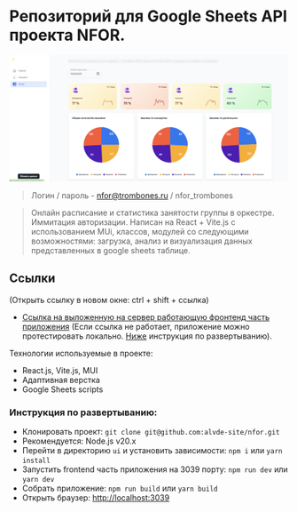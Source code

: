 # Репозиторий для Google Sheets API проекта NFOR.

![preview](ui/public/assets/images/nfor-preview.png)

>Логин / пароль - nfor@trombones.ru / nfor_trombones

> Онлайн расписание и статистика занятости группы в оркестре. 
> Иммитация авторизации.
> Написан на React + Vite.js с использованием MUi, классов, модулей со следующими возможностями: загрузка, анализ и визуализация данных представленных в google sheets таблице.

## Сcылки

(Открыть ссылку в новом окне: ctrl + shift + ссылка)

- [Ссылка на выложенную на сервер работающую фронтенд часть приложения](https://nfor.onrender.com/analitics/) (Если ссылка не работает, приложение можно протестировать локально. [Ниже](#инструкция-по-развертыванию) инструкция по развертыванию).

Технологии используемые в проекте:

- React.js, Vite.js, MUI
- Адаптивная верстка
- Google Sheets scripts

### Инструкция по развертыванию:

- Клонировать проект: `git clone git@github.com:alvde-site/nfor.git`
- Рекомендуется: Node.js v20.x
- Перейти в директорию `ui` и установить зависимости: `npm i` или `yarn install`
- Запустить frontend часть приложения на 3039 порту: `npm run dev` или `yarn dev`
- Собрать приложение: `npm run build` или `yarn build`
- Открыть браузер: [http://localhost:3039](http://localhost:3039)
